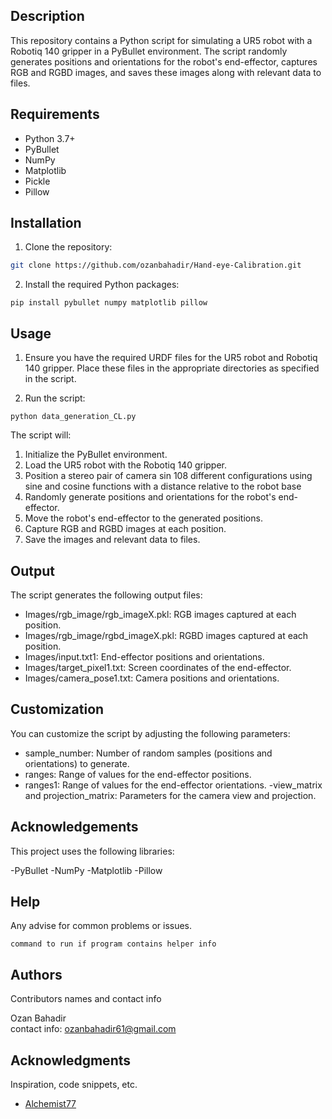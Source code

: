 ## Description
This repository contains a Python script for simulating a UR5 robot with a Robotiq 140 gripper in a PyBullet environment. The script randomly generates positions and orientations for the robot's end-effector, captures RGB and RGBD images, and saves these images along with relevant data to files.
## Requirements

- Python 3.7+
- PyBullet
- NumPy
- Matplotlib
- Pickle
- Pillow


## Installation

1. Clone the repository:

```sh
git clone https://github.com/ozanbahadir/Hand-eye-Calibration.git
```
2. Install the required Python packages:
```
pip install pybullet numpy matplotlib pillow

```

## Usage
1. Ensure you have the required URDF files for the UR5 robot and Robotiq 140 gripper. Place these files in the appropriate directories as specified in the script.

2. Run the script:
```
python data_generation_CL.py
```
The script will:

1. Initialize the PyBullet environment.
2. Load the UR5 robot with the Robotiq 140 gripper.
3. Position a stereo pair of camera sin 108 different configurations using sine and cosine functions with a distance relative to the robot base
4. Randomly generate positions and orientations for the robot's end-effector.
5. Move the robot's end-effector to the generated positions.
6. Capture RGB and RGBD images at each position.
7. Save the images and relevant data to files.

## Output
The script generates the following output files:

- Images/rgb_image/rgb_imageX.pkl: RGB images captured at each position.
- Images/rgb_image/rgbd_imageX.pkl: RGBD images captured at each position.
- Images/input.txt1: End-effector positions and orientations.
- Images/target_pixel1.txt: Screen coordinates of the end-effector.
- Images/camera_pose1.txt: Camera positions and orientations.

## Customization
You can customize the script by adjusting the following parameters:

- sample_number: Number of random samples (positions and orientations) to generate.
- ranges: Range of values for the end-effector positions.
- ranges1: Range of values for the end-effector orientations.
-view_matrix and projection_matrix: Parameters for the camera view and projection.

## Acknowledgements
This project uses the following libraries:

-PyBullet
-NumPy
-Matplotlib
-Pillow

## Help

Any advise for common problems or issues.
```
command to run if program contains helper info
```

## Authors

Contributors names and contact info

Ozan Bahadir  
contact info: ozanbahadir61@gmail.com


## Acknowledgments

Inspiration, code snippets, etc.
* [Alchemist77](https://github.com/Alchemist77/pybullet-ur5-equipped-with-robotiq-140/)


